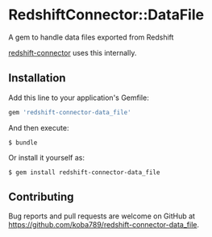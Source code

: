 # RedshiftConnector::DataFile

A gem to handle data files exported from Redshift

[redshift-connector](https://github.com/aamine/redshift-coonector) uses this internally.

## Installation

Add this line to your application's Gemfile:

```ruby
gem 'redshift-connector-data_file'
```

And then execute:

    $ bundle

Or install it yourself as:

    $ gem install redshift-connector-data_file

## Contributing

Bug reports and pull requests are welcome on GitHub at https://github.com/koba789/redshift-connector-data_file.
